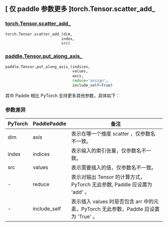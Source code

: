 ## [ 仅 paddle 参数更多 ]torch.Tensor.scatter_add_

### [torch.Tensor.scatter_add_](https://pytorch.org/docs/stable/generated/torch.Tensor.scatter_add_.html#torch.Tensor.scatter_add_)

```python
torch.Tensor.scatter_add_(dim,
                         index,
                         src)
```

### [paddle.Tensor.put_along_axis_](https://www.paddlepaddle.org.cn/documentation/docs/zh/develop/api/paddle/put_along_axis__cn.html)

```python
paddle.Tensor.put_along_axis_(indices,
                              values,
                              axis,
                              reduce='assign',
                              include_self=True)
```

其中 Paddle 相比 PyTorch 支持更多其他参数，具体如下：

### 参数差异
| PyTorch       | PaddlePaddle | 备注                                                   |
| ------------- | ------------ | ------------------------------------------------------ |
| dim           | axis        | 表示在哪一个维度 scatter ，仅参数名不一致。 |
| index         | indices     | 表示输入的索引张量，仅参数名不一致。                   |
| src           | values      | 表示需要插入的值，仅参数名不一致。                   |
| -             | reduce      | 表示对输出 Tensor 的计算方式， PyTorch 无此参数, Paddle 应设置为 'add' 。  |
| -            | include_self | 表示插入 values 时是否包含 arr 中的元素，PyTorch 无此参数，Paddle 应设置为 'True' 。 |
